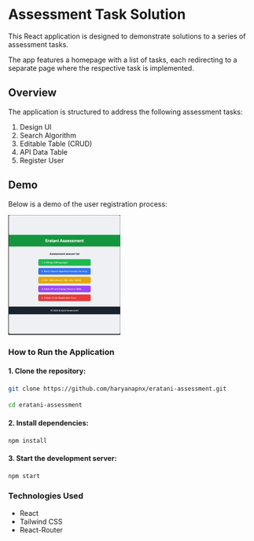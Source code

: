 # Assessment Task Solution

This React application is designed to demonstrate solutions to a series of assessment tasks. 

The app features a homepage with a list of tasks, each redirecting to a separate page where the respective task is implemented.

## Overview

The application is structured to address the following assessment tasks:

1.	Design UI
2.	Search Algorithm
3.	Editable Table (CRUD)
4.	API Data Table
5.	Register User

## Demo

Below is a demo of the user registration process:

![User Registration Demo](./demo.gif)


### How to Run the Application
#### 1.	Clone the repository:


```bash
git clone https://github.com/haryanapnx/eratani-assessment.git

cd eratani-assessment
```


####  2.	Install dependencies:
```bash 
npm install 
```
#### 3.	Start the development server:
```bash 
npm start 
```

### Technologies Used
- React
- Tailwind CSS
- React-Router
